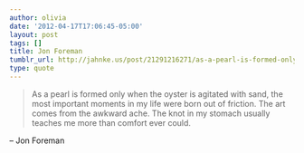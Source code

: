 ```yaml
---
author: olivia
date: '2012-04-17T17:06:45-05:00'
layout: post
tags: []
title: Jon Foreman
tumblr_url: http://jahnke.us/post/21291216271/as-a-pearl-is-formed-only-when-the-oyster-is
type: quote
---
```


> As a pearl is formed only when the oyster is agitated with sand, the most important moments in my life were born out of friction. The art comes from the awkward ache. The knot in my stomach usually teaches me more than comfort ever could.

– Jon Foreman
